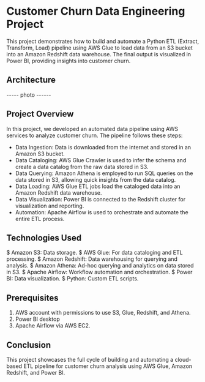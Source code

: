 # Customer Churn Data Engineering Project

  This project demonstrates how to build and automate a Python ETL (Extract, Transform, Load) pipeline using AWS Glue to load data from an S3 bucket into an Amazon Redshift data warehouse. The final output is visualized in Power BI, providing insights into customer churn.

## Architecture

----- photo ------

## Project Overview

  In this project, we developed an automated data pipeline using AWS services to analyze customer churn. The pipeline follows these steps:

- Data Ingestion: Data is downloaded from the internet and stored in an Amazon S3 bucket.
- Data Cataloging: AWS Glue Crawler is used to infer the schema and create a data catalog from the raw data stored in S3.
- Data Querying: Amazon Athena is employed to run SQL queries on the data stored in S3, allowing quick insights from the data catalog.
- Data Loading: AWS Glue ETL jobs load the cataloged data into an Amazon Redshift data warehouse.
- Data Visualization: Power BI is connected to the Redshift cluster for visualization and reporting.
- Automation: Apache Airflow is used to orchestrate and automate the entire ETL process.

## Technologies Used

$ Amazon S3: Data storage.
$ AWS Glue: For data cataloging and ETL processing.
$ Amazon Redshift: Data warehousing for querying and analysis.
$ Amazon Athena: Ad-hoc querying and analytics on data stored in S3.
$ Apache Airflow: Workflow automation and orchestration.
$ Power BI: Data visualization.
$ Python: Custom ETL scripts.

## Prerequisites

1) AWS account with permissions to use S3, Glue, Redshift, and Athena.
2) Power BI desktop
3) Apache Airflow via AWS EC2.

## Conclusion
  This project showcases the full cycle of building and automating a cloud-based ETL pipeline for customer churn analysis using AWS Glue, Amazon Redshift, and Power BI.